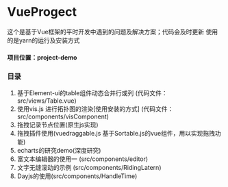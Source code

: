 # VueProgect
这个是基于Vue框架的平时开发中遇到的问题及解决方案；代码会及时更新
使用的是yarn的运行及安装方式
#### 项目位置：project-demo

### 目录
   1. 基于Element-ui的table组件动态合并行或列 (代码文件：src/views/Table.vue)
   2. 使用vis.js 进行拓扑图的渲染[使用安装的方式] (代码文件： src/components/visComponent)
   3. 拖拽记录节点位置(原生js实现)
   4. 拖拽插件使用(vuedraggable.js 基于Sortable.js的vue组件，用以实现拖拽功能)
   5. echarts的研究demo(深度研究)
   6. 富文本编辑器的使用一 (src/components/editor)
   7. 文字无缝滚动的示例 (src/components/RidingLatern)
   8. Dayjs的使用(src/components/HandleTime)

